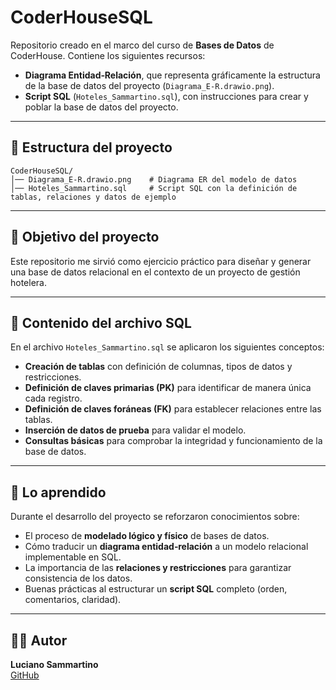# CoderHouseSQL

Repositorio creado en el marco del curso de **Bases de Datos** de CoderHouse. Contiene los siguientes recursos:

- **Diagrama Entidad‑Relación**, que representa gráficamente la estructura de la base de datos del proyecto (`Diagrama_E‑R.drawio.png`).
- **Script SQL** (`Hoteles_Sammartino.sql`), con instrucciones para crear y poblar la base de datos del proyecto.

---

## 📂 Estructura del proyecto
```
CoderHouseSQL/
│── Diagrama_E‑R.drawio.png    # Diagrama ER del modelo de datos
│── Hoteles_Sammartino.sql     # Script SQL con la definición de tablas, relaciones y datos de ejemplo
```

---

## 🎯 Objetivo del proyecto

Este repositorio me sirvió como ejercicio práctico para diseñar y generar una base de datos relacional en el contexto de un proyecto de gestión hotelera.

---


## 📑 Contenido del archivo SQL

En el archivo `Hoteles_Sammartino.sql` se aplicaron los siguientes conceptos:

- **Creación de tablas** con definición de columnas, tipos de datos y restricciones.  
- **Definición de claves primarias (PK)** para identificar de manera única cada registro.  
- **Definición de claves foráneas (FK)** para establecer relaciones entre las tablas.  
- **Inserción de datos de prueba** para validar el modelo.  
- **Consultas básicas** para comprobar la integridad y funcionamiento de la base de datos.

---

## 📘 Lo aprendido

Durante el desarrollo del proyecto se reforzaron conocimientos sobre:

- El proceso de **modelado lógico y físico** de bases de datos.  
- Cómo traducir un **diagrama entidad‑relación** a un modelo relacional implementable en SQL.  
- La importancia de las **relaciones y restricciones** para garantizar consistencia de los datos.  
- Buenas prácticas al estructurar un **script SQL** completo (orden, comentarios, claridad).  

---

## 👨‍💻 Autor
**Luciano Sammartino**  
[GitHub](https://github.com/LuloSammartino)
